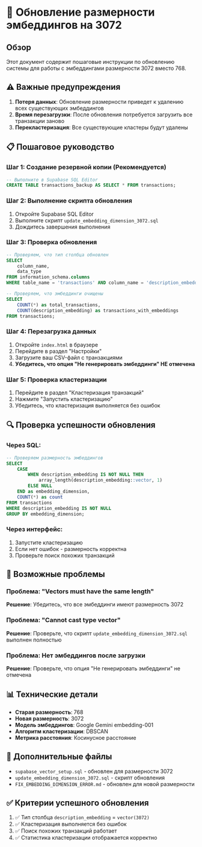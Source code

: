 # 🔄 Обновление размерности эмбеддингов на 3072

## Обзор

Этот документ содержит пошаговые инструкции по обновлению системы для работы с эмбеддингами размерности 3072 вместо 768.

## ⚠️ Важные предупреждения

1. **Потеря данных**: Обновление размерности приведет к удалению всех существующих эмбеддингов
2. **Время перезагрузки**: После обновления потребуется загрузить все транзакции заново
3. **Перекластеризация**: Все существующие кластеры будут удалены

## 📋 Пошаговое руководство

### Шаг 1: Создание резервной копии (Рекомендуется)

```sql
-- Выполните в Supabase SQL Editor
CREATE TABLE transactions_backup AS SELECT * FROM transactions;
```

### Шаг 2: Выполнение скрипта обновления

1. Откройте Supabase SQL Editor
2. Выполните скрипт `update_embedding_dimension_3072.sql`
3. Дождитесь завершения выполнения

### Шаг 3: Проверка обновления

```sql
-- Проверяем, что тип столбца обновлен
SELECT 
    column_name, 
    data_type
FROM information_schema.columns 
WHERE table_name = 'transactions' AND column_name = 'description_embedding';

-- Проверяем, что эмбеддинги очищены
SELECT 
    COUNT(*) as total_transactions,
    COUNT(description_embedding) as transactions_with_embeddings
FROM transactions;
```

### Шаг 4: Перезагрузка данных

1. Откройте `index.html` в браузере
2. Перейдите в раздел "Настройки"
3. Загрузите ваш CSV-файл с транзакциями
4. **Убедитесь, что опция "Не генерировать эмбеддинги" НЕ отмечена**

### Шаг 5: Проверка кластеризации

1. Перейдите в раздел "Кластеризация транзакций"
2. Нажмите "Запустить кластеризацию"
3. Убедитесь, что кластеризация выполняется без ошибок

## 🔍 Проверка успешности обновления

### Через SQL:
```sql
-- Проверяем размерность эмбеддингов
SELECT 
    CASE 
        WHEN description_embedding IS NOT NULL THEN 
            array_length(description_embedding::vector, 1)
        ELSE NULL 
    END as embedding_dimension,
    COUNT(*) as count
FROM transactions 
WHERE description_embedding IS NOT NULL
GROUP BY embedding_dimension;
```

### Через интерфейс:
1. Запустите кластеризацию
2. Если нет ошибок - размерность корректна
3. Проверьте поиск похожих транзакций

## 🚨 Возможные проблемы

### Проблема: "Vectors must have the same length"
**Решение**: Убедитесь, что все эмбеддинги имеют размерность 3072

### Проблема: "Cannot cast type vector"
**Решение**: Проверьте, что скрипт `update_embedding_dimension_3072.sql` выполнен полностью

### Проблема: Нет эмбеддингов после загрузки
**Решение**: Проверьте, что опция "Не генерировать эмбеддинги" не отмечена

## 📊 Технические детали

- **Старая размерность**: 768
- **Новая размерность**: 3072
- **Модель эмбеддингов**: Google Gemini embedding-001
- **Алгоритм кластеризации**: DBSCAN
- **Метрика расстояния**: Косинусное расстояние

## 🔧 Дополнительные файлы

- `supabase_vector_setup.sql` - обновлен для размерности 3072
- `update_embedding_dimension_3072.sql` - скрипт обновления
- `FIX_EMBEDDING_DIMENSION_ERROR.md` - обновлен для новой размерности

## ✅ Критерии успешного обновления

1. ✅ Тип столбца `description_embedding` = `vector(3072)`
2. ✅ Кластеризация выполняется без ошибок
3. ✅ Поиск похожих транзакций работает
4. ✅ Статистика кластеризации отображается корректно 